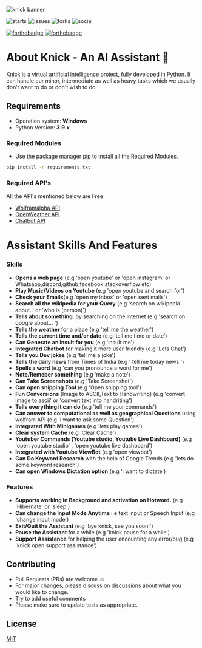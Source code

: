 ![knick banner](https://user-images.githubusercontent.com/87000693/147037011-0de85407-236b-46ae-b104-6762555624ec.png)


![starts](https://img.shields.io/github/stars/iamDyeus/KnickAI)
![issues](https://img.shields.io/github/issues/iamDyeus/KnickAI)
![forks](https://img.shields.io/github/forks/iamDyeus/KnickAI)
![social](https://img.shields.io/github/license/iamDyeus/KnickAI)

[![forthebadge](https://forthebadge.com/images/badges/made-with-python.svg)](https://forthebadge.com)
[![forthebadge](https://forthebadge.com/images/badges/open-source.svg)](https://forthebadge.com)

# About Knick - An AI Assistant  🧠
[Knick](http://bit.ly/knickassistant) is a virtual artificial intelligence project, fully developed in Python. It can handle our minor, intermediate as well as heavy tasks which we usually don’t want to do or don't wish to do.
## Requirements
* Operation system: **Windows**
* Python Version: **3.9.x**
### Required Modules
* Use the package manager [pip](https://pip.pypa.io/en/stable/) to install all the Required Modules.
```bash
pip install -r requirements.txt
```
### Required API's
All the API's mentioned below are Free
* [Wolframalpha API](https://products.wolframalpha.com/api/)
* [OpenWeather API](https://openweathermap.org/api)
* [Chatbot API](https://api-info.pgamerx.com/)


# Assistant Skills And Features
### Skills
*   **Opens a web page** (e.g 'open youtube' or 'open instagram' or Whatsapp,discord,github,facebook,stackoverflow etc)
*   **Play Music/Videos on Youtube** (e.g 'open youtube and search for')
*   **Check your Emails**(e.g 'open my inbox' or 'open sent mails')
*   **Search all the wikipedia for your Query** (e.g 'search on wikipedia about..' or 'who is (person)')
*   **Tells about something**, by searching on the internet (e.g 'search on google about... ')
*   **Tells the weather** for a place (e.g 'tell me the weather')
*   **Tells the current time and/or date** (e.g 'tell me time or date')
*   **Can Generate an Insult for you** (e.g 'insult me')
*   **Integrated Chatbot** for making it more user friendly  (e.g 'Lets Chat')
*   **Tells you Dev jokes** (e.g 'tell me a joke')
*   **Tells the daily news** from Times of India (e.g ' tell me today news ')
*   **Spells a word** (e.g 'can you pronounce a word for me')
*   **Note/Remeber something** (e.g 'make a note')
*   **Can Take Screenshots** (e.g 'Take Screenshot')
*   **Can open snipping Tool** (e.g 'Open snipping tool')
*   **Fun Conversions** (Image to ASCII,Text to Handwriting) (e.g 'convert image to ascii' or 'convert text into handriting')
*   **Tells everything it can do** (e.g 'tell me your commands')
*   **Can answer to computational as well as geographical Questions** using wolfram API (e.g 'i want to ask some Question')
*   **Integrated With Minigames** (e.g 'lets play games')
*   **Clear system Cache** (e.g 'Clear Cache')
*   **Youtuber Commands (Youtube studio, Youtube Live Dashboard)** (e.g 'open youtube studio' , 'open youtube live dashboard')
*   **Integrated with Youtube ViewBot**  (e.g 'open viewbot')
*   **Can Do Keyword Research** with the help of Google Trends (e.g 'lets do some keyword research')
*   **Can open Windows Dictation option** (e.g 'i want to dictate')

### Features
*   **Supports working in Background and activation on Hotword.** (e.g 'Hibernate' or 'sleep')
*   **Can change the Input Mode Anytime** i.e text input or Speech Input (e.g 'change input mode')
*   **Exit/Quit the Assistant** (e.g 'bye knick, see you soon!')
*   **Pause the Assistant** for a while (e.g 'knick pause for a while')
*   **Support Assistance** for helping the user encounting any error/bug (e.g 'knick open support assistance')

## Contributing
* Pull Requests (PRs) are welcome :relaxed:
* For major changes, please discuss on [discussions](https://github.com/iamDyeus/KnickAI/discussions) about what you would like to change.
* Try to add useful comments
* Please make sure to update tests as appropriate.

## License
[MIT](https://choosealicense.com/licenses/mit/)

